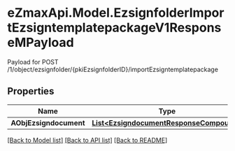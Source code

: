 # eZmaxApi.Model.EzsignfolderImportEzsigntemplatepackageV1ResponseMPayload
Payload for POST /1/object/ezsignfolder/{pkiEzsignfolderID}/importEzsigntemplatepackage

## Properties

Name | Type | Description | Notes
------------ | ------------- | ------------- | -------------
**AObjEzsigndocument** | [**List&lt;EzsigndocumentResponseCompound&gt;**](EzsigndocumentResponseCompound.md) |  | 

[[Back to Model list]](../README.md#documentation-for-models) [[Back to API list]](../README.md#documentation-for-api-endpoints) [[Back to README]](../README.md)

